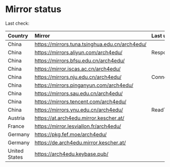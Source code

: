 <script src="./time.js"></script>
# Mirror status
Last check: <script type="text/javascript">localize(1666308903.0729795);</script>

|Country|Mirror|Last update|
|:------|:-----|:----------|
|China|https://mirrors.tuna.tsinghua.edu.cn/arch4edu/|<script type="text/javascript">localize(1666249177);</script>|
|China|https://mirrors.aliyun.com/arch4edu/|Response 404|
|China|https://mirrors.bfsu.edu.cn/arch4edu/|<script type="text/javascript">localize(1666292389);</script>|
|China|https://mirror.iscas.ac.cn/arch4edu/|<script type="text/javascript">localize(1666292389);</script>|
|China|https://mirrors.nju.edu.cn/arch4edu/|ConnectTimeout|
|China|https://mirrors.pinganyun.com/arch4edu/|<script type="text/javascript">localize(1666249177);</script>|
|China|https://mirrors.sau.edu.cn/arch4edu/|<script type="text/javascript">localize(1650446957);</script>|
|China|https://mirrors.tencent.com/arch4edu/|<script type="text/javascript">localize(1666249177);</script>|
|China|https://mirrors.ynu.edu.cn/arch4edu/|ReadTimeout|
|Austria|https://at.arch4edu.mirror.kescher.at/|<script type="text/javascript">localize(1666292389);</script>|
|France|https://mirror.lesviallon.fr/arch4edu/|<script type="text/javascript">localize(1666292389);</script>|
|Germany|https://pkg.fef.moe/arch4edu/|<script type="text/javascript">localize(1666292389);</script>|
|Germany|https://de.arch4edu.mirror.kescher.at/|<script type="text/javascript">localize(1666292389);</script>|
|United States|https://arch4edu.keybase.pub/|<script type="text/javascript">localize(1666249177);</script>|

<script src="./tablefilter/tablefilter.js"></script>
<script src="./table.js"></script>